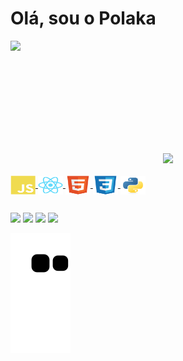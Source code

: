 
 <h1>Olá, sou o Polaka</h1>

<div align="center" style="display: flex flex-direction: row">
  <a href="https://github.com/PolakaOficial">
  <img height="180em" style="display: flex" src="https://github-readme-stats.vercel.app/api?username=PolakaOficial&show_icons=true&theme=dracula&include_all_commits=true&count_private=true"/>
  <img height="180em" src="https://github-readme-stats.vercel.app/api/top-langs/?username=PolakaOficial&layout=compact&langs_count=7&theme=dracula"/>
</div>
  <div style="display: flex flex-direction: row" ><br>
  <img align="center" alt="Polaka-Js" height="30" width="40" src="https://raw.githubusercontent.com/devicons/devicon/master/icons/javascript/javascript-plain.svg">
  <img align="center" alt="Polaka-React" height="30" width="40" src="https://raw.githubusercontent.com/devicons/devicon/master/icons/react/react-original.svg">
  <img align="center" alt="Polaka-HTML" height="30" width="40" src="https://raw.githubusercontent.com/devicons/devicon/master/icons/html5/html5-original.svg">
  <img align="center" alt="Polaka-CSS" height="30" width="40" src="https://raw.githubusercontent.com/devicons/devicon/master/icons/css3/css3-original.svg">
  <img align="center" alt="Polaka-Python" height="30" width="40" src="https://raw.githubusercontent.com/devicons/devicon/master/icons/python/python-original.svg">
 
  
   
</div>
  
  ##
  
<div>
 <a href="https://www.youtube.com/channel/UCcm6Y8VQrqnRptPITBwpRcg" target="_blank"><img src="https://img.shields.io/badge/YouTube-FF0000?style=for-the-badge&logo=youtube&logoColor=white" target="_blank"></a>
  <a href="https://instagram.com/matheus_polacchini" target="_blank"><img src="https://img.shields.io/badge/-Instagram-%23E4405F?style=for-the-badge&logo=instagram&logoColor=white" target="_blank"></a>
  <a href = "mailto:polacchinimatheus91@gmail.com"><img src="https://img.shields.io/badge/-Gmail-%23333?style=for-the-badge&logo=gmail&logoColor=white" target="_blank"></a>
  <a href="https://www.linkedin.com/in/matheus-polacchini-06910622a/?locale=es_ES" target="_blank"><img src="https://img.shields.io/badge/-LinkedIn-%230077B5?style=for-the-badge&logo=linkedin&logoColor=white" target="_blank"></a>
 
 
 
 
  
   ![Snake animation](https://github.com/rafaballerini/rafaballerini/blob/output/github-contribution-grid-snake.svg)

</div>
